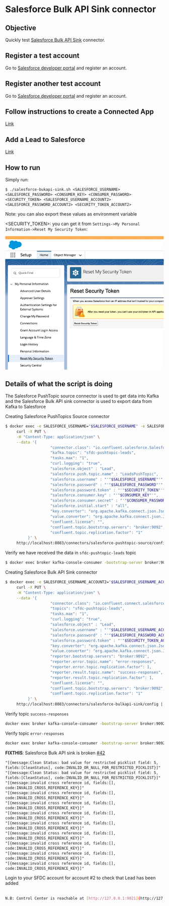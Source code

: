 # Salesforce Bulk API Sink connector


## Objective

Quickly test [Salesforce Bulk API Sink](https://docs.confluent.io/current/connect/kafka-connect-salesforce-bulk-api/sink/index.html#salesforce-bulk-api-sink-connector-for-cp) connector.


## Register a test account

Go to [Salesforce developer portal](https://developer.salesforce.com/signup/) and register an account.

## Register another test account

Go to [Salesforce developer portal](https://developer.salesforce.com/signup/) and register an account.

## Follow instructions to create a Connected App

[Link](https://docs.confluent.io/current/connect/kafka-connect-salesforce/bukapis/salesforce_bukapi_source_connector_quickstart.html#salesforce-account)

## Add a Lead to Salesforce

[Link](https://docs.confluent.io/current/connect/kafka-connect-salesforce/bukapis/salesforce_bukapi_source_connector_quickstart.html#add-a-lead-to-salesforce)

## How to run

Simply run:

```
$ ./salesforce-bukapi-sink.sh <SALESFORCE_USERNAME> <SALESFORCE_PASSWORD> <CONSUMER_KEY> <CONSUMER_PASSWORD> <SECURITY_TOKEN> <SALESFORCE_USERNAME_ACCOUNT2> <SALESFORCE_PASSWORD_ACCOUNT2> <SECURITY_TOKEN_ACCOUNT2>
```

Note: you can also export these values as environment variable

<SECURITY_TOKEN>: you can get it from `Settings->My Personal Information->Reset My Security Token`:

![security token](Screenshot1.png)


## Details of what the script is doing

The Salesforce PushTopic source connector is used to get data into Kafka and the Salesforce Bulk API sink connector is used to export data from Kafka to Salesforce

Creating Salesforce PushTopics Source connector

```bash
$ docker exec -e SALESFORCE_USERNAME="$SALESFORCE_USERNAME" -e SALESFORCE_PASSWORD="$SALESFORCE_PASSWORD" -e CONSUMER_KEY="$CONSUMER_KEY" -e CONSUMER_PASSWORD="$CONSUMER_PASSWORD" -e SECURITY_TOKEN="$SECURITY_TOKEN" connect \
     curl -X PUT \
     -H "Content-Type: application/json" \
     --data '{
                    "connector.class": "io.confluent.salesforce.SalesforcePushTopicSourceConnector",
                    "kafka.topic": "sfdc-pushtopic-leads",
                    "tasks.max": "1",
                    "curl.logging": "true",
                    "salesforce.object" : "Lead",
                    "salesforce.push.topic.name" : "LeadsPushTopic",
                    "salesforce.username" : "'"$SALESFORCE_USERNAME"'",
                    "salesforce.password" : "'"$SALESFORCE_PASSWORD"'",
                    "salesforce.password.token" : "'"$SECURITY_TOKEN"'",
                    "salesforce.consumer.key" : "'"$CONSUMER_KEY"'",
                    "salesforce.consumer.secret" : "'"$CONSUMER_PASSWORD"'",
                    "salesforce.initial.start" : "all",
                    "key.converter": "org.apache.kafka.connect.json.JsonConverter",
                    "value.converter": "org.apache.kafka.connect.json.JsonConverter",
                    "confluent.license": "",
                    "confluent.topic.bootstrap.servers": "broker:9092",
                    "confluent.topic.replication.factor": "1"
          }' \
     http://localhost:8083/connectors/salesforce-pushtopic-source/config | jq .
```

Verify we have received the data in `sfdc-pushtopic-leads` topic

```bash
$ docker exec broker kafka-console-consumer -bootstrap-server broker:9092 --topic sfdc-pushtopic-leads --from-beginning --max-messages 1
```

Creating Salesforce Bulk API Sink connector

```bash
$ docker exec -e SALESFORCE_USERNAME_ACCOUNT2="$SALESFORCE_USERNAME_ACCOUNT2" -e SALESFORCE_PASSWORD_ACCOUNT2="$SALESFORCE_PASSWORD_ACCOUNT2" -e SECURITY_TOKEN_ACCOUNT2="$SECURITY_TOKEN_ACCOUNT2" connect \
     curl -X PUT \
     -H "Content-Type: application/json" \
     --data '{
                    "connector.class": "io.confluent.connect.salesforce.SalesforceBulkApiSinkConnector",
                    "topics": "sfdc-pushtopic-leads",
                    "tasks.max": "1",
                    "curl.logging": "true",
                    "salesforce.object" : "Lead",
                    "salesforce.username" : "'"$SALESFORCE_USERNAME_ACCOUNT2"'",
                    "salesforce.password" : "'"$SALESFORCE_PASSWORD_ACCOUNT2"'",
                    "salesforce.password.token" : "'"$SECURITY_TOKEN_ACCOUNT2"'",
                    "key.converter": "org.apache.kafka.connect.json.JsonConverter",
                    "value.converter": "org.apache.kafka.connect.json.JsonConverter",
                    "reporter.bootstrap.servers": "broker:9092",
                    "reporter.error.topic.name": "error-responses",
                    "reporter.error.topic.replication.factor": 1,
                    "reporter.result.topic.name": "success-responses",
                    "reporter.result.topic.replication.factor": 1,
                    "confluent.license": "",
                    "confluent.topic.bootstrap.servers": "broker:9092",
                    "confluent.topic.replication.factor": "1"
          }' \
     http://localhost:8083/connectors/salesforce-bulkapi-sink/config | jq .
````

Verify topic `success-responses`

```bash
docker exec broker kafka-console-consumer -bootstrap-server broker:9092 --topic success-responses --from-beginning --max-messages 1
```

Verify topic `error-responses`

```bash
docker exec broker kafka-console-consumer -bootstrap-server broker:9092 --topic error-responses --from-beginning --max-messages 1
```

**FIXTHIS**: Salesforce Bulk API sink is broken [#42](https://github.com/vdesabou/kafka-docker-playground/issues/42)

```
"[{message:Clean Status: bad value for restricted picklist field: 5, fields:[CleanStatus], code:INVALID_OR_NULL_FOR_RESTRICTED_PICKLIST}]"
"[{message:Clean Status: bad value for restricted picklist field: 5, fields:[CleanStatus], code:INVALID_OR_NULL_FOR_RESTRICTED_PICKLIST}]"
"[{message:invalid cross reference id, fields:[], code:INVALID_CROSS_REFERENCE_KEY}]"
"[{message:invalid cross reference id, fields:[], code:INVALID_CROSS_REFERENCE_KEY}]"
"[{message:invalid cross reference id, fields:[], code:INVALID_CROSS_REFERENCE_KEY}]"
"[{message:invalid cross reference id, fields:[], code:INVALID_CROSS_REFERENCE_KEY}]"
"[{message:invalid cross reference id, fields:[], code:INVALID_CROSS_REFERENCE_KEY}]"
"[{message:invalid cross reference id, fields:[], code:INVALID_CROSS_REFERENCE_KEY}]"
"[{message:invalid cross reference id, fields:[], code:INVALID_CROSS_REFERENCE_KEY}]"
"[{message:invalid cross reference id, fields:[], code:INVALID_CROSS_REFERENCE_KEY}]"
"[{message:invalid cross reference id, fields:[], code:INVALID_CROSS_REFERENCE_KEY}]"
```

Login to your SFDC account for account #2 to check that Lead has been added

```bash

N.B: Control Center is reachable at [http://127.0.0.1:9021](http://127.0.0.1:9021])
